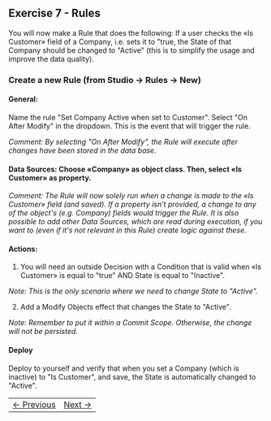## Exercise 7 - Rules
You will now make a Rule that does the following: If a user checks the «Is Customer» field of a Company, i.e. sets it to "true, the State of that Company should be changed to "Active" (this is to simplify the usage and improve the data quality).

### Create a new Rule (from Studio -> Rules -> New)

#### General: 
Name the rule "Set Company Active when set to Customer". Select "On After Modify" in the dropdown. This is the event that will trigger the rule. 

   *Comment: By selecting "On After Modify", the Rule will execute after changes have been stored in the data base.*
#### Data Sources: Choose «Company» as object class. Then, select «Is Customer» as property.
   *Comment: The Rule will now solely run when a change is made to the «Is Customer» field (and saved). If a property isn't provided, a change to any of the object's (e.g. Company) fields would trigger the Rule. It is also possible to add other Data Sources, which are read during execution, if you want to (even if it's not relevant in this Rule) create logic against these.*

#### Actions: 
   1. You will need an outside Decision with a Condition that is valid when «Is Customer» is equal to "true" AND State is equal to "Inactive". 
      
  *Note: This is the only scenario where we need to change State to "Active".*
      
  2. Add a Modify Objects effect that changes the State to "Active".

  *Note: Remember to put it within a Commit Scope. Otherwise, the change will not be persisted.*

#### Deploy
Deploy to yourself and verify that when you set a Company (which is inactive) to "Is Customer", and save, the State is automatically changed to "Active". 

   
<table>
   <tr><td><a href="exercise-06.md"><- Previous</a></td><td align="right"><a href="exercise-08.md">Next -></a></td></tr>
</table>
